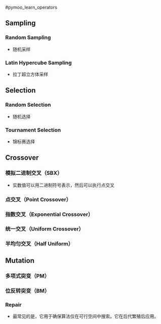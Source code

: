 #pymoo_learn_operators

## Sampling
### Random Sampling
* 随机采样
### Latin Hypercube Sampling
* 拉丁超立方体采样

## Selection
### Random Selection
* 随机选择
### Tournament Selection
* 锦标赛选择

## Crossover
### 模拟二进制交叉（SBX）
* 实数值可以用二进制符号表示，然后可以执行点交叉
### 点交叉（Point Crossover）
### 指数交叉（Exponential Crossover）
### 统一交叉（Uniform Crossover）
### 半均匀交叉（Half Uniform）

## Mutation
### 多项式突变（PM）
### 位反转突变（BM）

### Repair
* 最常见的是，它用于确保算法仅在可行空间中搜索。它在后代繁殖后应用。